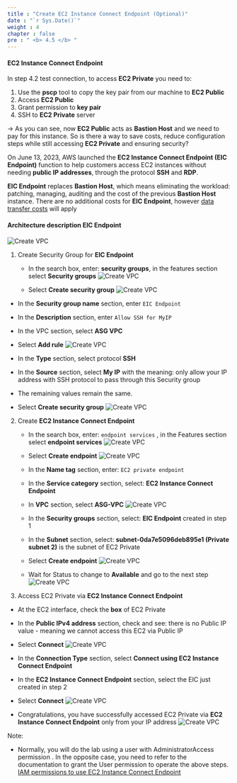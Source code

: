 ```yaml
---
title : "Create EC2 Instance Connect Endpoint (Optional)"
date : "`r Sys.Date()`"
weight : 4
chapter : false
pre : " <b> 4.5 </b> "
---
```


#### EC2 Instance Connect Endpoint

In step 4.2 test connection, to access **EC2 Private** you need to:
1. Use the **pscp** tool to copy the key pair from our machine to **EC2 Public**
2. Access **EC2 Public**
3. Grant permission to **key pair**
4. SSH to **EC2 Private** server

-> As you can see, now **EC2 Public** acts as **Bastion Host** and we need to pay for this instance. So is there a way to save costs, reduce configuration steps while still accessing **EC2 Private** and ensuring security?

On June 13, 2023, AWS launched the **EC2 Instance Connect Endpoint (EIC Endpoint)** function to help customers access EC2 instances without needing **public IP addresses**, through the protocol **SSH** and **RDP**.

**EIC Endpoint** replaces **Bastion Host**, which means eliminating the workload: patching, managing, auditing and the cost of the previous **Bastion Host** instance. There are no additional costs for **EIC Endpoint**, however [data transfer costs](https://000034.awsstudygroup.com/en/8-data-transfer-overview/) will apply

#### Architecture description **EIC Endpoint**

![Create VPC](/images/4-CreateEc2Server/4.5-eic/0001.png?featherlight=false&width=90pc)

1. Create Security Group for **EIC Endpoint**

   - In the search box, enter: **security groups**, in the features section select **Security groups**
 ![Create VPC](/images/4-CreateEc2Server/4.5-eic/0002.png?featherlight=false&width=90pc)

   - Select **Create security group**
 ![Create VPC](/images/4-CreateEc2Server/4.5-eic/0003.png?featherlight=false&width=90pc)

  - In the **Security group name** section, enter ``EIC Endpoint``
  - In the **Description** section, enter ``Allow SSH for MyIP``
  - In the VPC section, select **ASG VPC**
  - Select **Add rule**
 ![Create VPC](/images/4-CreateEc2Server/4.5-eic/0004.png?featherlight=false&width=90pc)

  - In the **Type** section, select protocol **SSH**
  - In the **Source** section, select **My IP** with the meaning: only allow your IP address with SSH protocol to pass through this Security group
  - The remaining values ​​remain the same.
  - Select **Create security group**
 ![Create VPC](/images/4-CreateEc2Server/4.5-eic/0005.png?featherlight=false&width=90pc)

2. Create **EC2 Instance Connect Endpoint**

   - In the search box, enter: ``endpoint services`` , in the Features section select **endpoint services**
 ![Create VPC](/images/4-CreateEc2Server/4.5-eic/0006.png?featherlight=false&width=90pc)

   - Select **Create endpoint**
 ![Create VPC](/images/4-CreateEc2Server/4.5-eic/0007.png?featherlight=false&width=90pc)

   - In the **Name tag** section, enter: ``EC2 private endpoint``
   - In the **Service category** section, select: **EC2 Instance Connect Endpoint**
   - In **VPC** section, select **ASG-VPC**
 ![Create VPC](/images/4-CreateEc2Server/4.5-eic/0008.png?featherlight=false&width=90pc)

   - In the **Security groups** section, select: **EIC Endpoint** created in step 1
   - In the **Subnet** section, select: **subnet-0da7e5096deb895e1 (Private subnet 2)** is the subnet of EC2 Private
   - Select **Create endpoint**
 ![Create VPC](/images/4-CreateEc2Server/4.5-eic/0009.png?featherlight=false&width=90pc)

   - Wait for Status to change to **Available** and go to the next step
![Create VPC](/images/4-CreateEc2Server/4.5-eic/00010.png?featherlight=false&width=90pc)

3. Access EC2 Private via **EC2 Instance Connect Endpoint**

- At the EC2 interface, check the **box** of EC2 Private
- In the **Public IPv4 address** section, check and see: there is no Public IP value - meaning we cannot access this EC2 via Public IP
- Select **Connect**
 ![Create VPC](/images/4-CreateEc2Server/4.5-eic/00011.png?featherlight=false&width=90pc)

- In the **Connection Type** section, select **Connect using EC2 Instance Connect Endpoint**
- In the **EC2 Instance Connect Endpoint** section, select the EIC just created in step 2
- Select **Connect**
 ![Create VPC](/images/4-CreateEc2Server/4.5-eic/00012.png?featherlight=false&width=90pc)

- Congratulations, you have successfully accessed EC2 Private via **EC2 Instance Connect Endpoint** only from your IP address
 ![Create VPC](/images/4-CreateEc2Server/4.5-eic/00013.png?featherlight=false&width=90pc)

Note:
- Normally, you will do the lab using a user with AdministratorAccess permission . In the opposite case, you need to refer to the documentation to grant the User permission to operate the above steps. [IAM permissions to use EC2 Instance Connect Endpoint](https://docs.aws.amazon.com/AWSEC2/latest/WindowsGuide/permissions-for-ec2-instance-connect-endpoint.html)